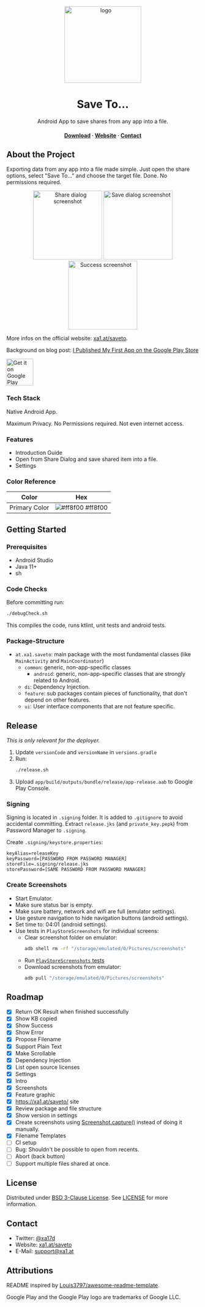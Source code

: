 
<div align="center">

  <img src="assets/ic_launcher-playstore.png" alt="logo" width="200" height="auto" />
  <h1>Save To…</h1>
  
  <p>
    Android App to save shares from any app into a file.
  </p>
   
  <h4>
      <a href="https://play.google.com/store/apps/details?id=at.xa1.safeto">Download</a>
    <span> · </span>
      <a href="https://xa1.at/saveto/">Website</a>
    <span>
    <span> · </span>
      <a href="mailto:support@xa1.at?subject=Save%20To%20App">Contact</a>
  </h4>
</div>

<!-- About the Project -->
## About the Project

Exporting data from any app into a file made simple.
Just open the share options, select "Save To…" and choose the target file.
Done.
No permissions required.

<div align="center"> 
  <img src="assets/screenshots/phone-pixel4/02share.png" width="180" alt="Share dialog screenshot" />
  <img src="assets/screenshots/phone-pixel4/03save.png" width="180" alt="Save dialog screenshot" />
  <img src="assets/screenshots/phone-pixel4/06success.png" width="180" alt="Success screenshot" />
</div>

More infos on the official website: [xa1.at/saveto](https://xa1.at/saveto/).

Background on blog post: [I Published My First App on the Google Play Store](https://xa1.at/first-app-published/)

<!-- Generated using: https://play.google.com/intl/en_us/badges/ -->
<a href="https://play.google.com/store/apps/details?id=at.xa1.safeto"><img height="70" alt="Get it on Google Play" src="https://play.google.com/intl/en_us/badges/static/images/badges/en_badge_web_generic.png"/></a>

<!-- TechStack -->
### Tech Stack

Native Android App.

Maximum Privacy. No Permissions required. Not even internet access.

<!-- Features -->
### Features

- Introduction Guide
- Open from Share Dialog and save shared item into a file.
- Settings

<!-- Color Reference -->
### Color Reference

| Color | Hex |
| --- | --- |
| Primary Color | ![#ff8f00](https://via.placeholder.com/10/ff8f00?text=+) #ff8f00 |

<!-- Getting Started -->
## Getting Started

<!-- Prerequisites -->
### Prerequisites

- Android Studio
- Java 11+
- sh

### Code Checks

Before committing run:
```bash
./debugCheck.sh
```

This compiles the code, runs ktlint, unit tests and android tests.

### Package-Structure

- `at.xa1.saveto`: main package with the most fundamental classes (like `MainActivity` and `MainCoordinator`)
  - `common`: generic, non-app-specific classes
    - `android`: generic, non-app-specific classes that are strongly related to Android.
  - `di`: Dependency Injection.
  - `feature`: sub packages contain pieces of functionality, that don't depend on other features.
  - `ui`: User interface components that are not feature specific.


## Release

_This is only relevant for the deployer._

1. Update `versionCode` and `versionName` in `versions.gradle`
2. Run:
   ```bash
   ./release.sh
   ```
3. Upload `app/build/outputs/bundle/release/app-release.aab` to Google Play Console.

### Signing

Signing is located in `.signing` folder.
It is added to `.gitignore` to avoid accidental committing.
Extract `release.jks` (and `private_key.pepk`) from Password Manager to `.signing`.

Create `.signing/keystore.properties`:
```properties
keyAlias=releaseKey
keyPassword=[PASSWORD FROM PASSWORD MANAGER]
storeFile=.signing/release.jks
storePassword=[SAME PASSWORD FROM PASSWORD MANAGER]
```

### Create Screenshots

* Start Emulator.
* Make sure status bar is empty.
* Make sure battery, network and wifi are full (emulator settings).
* Use gesture navigation to hide navigation buttons (android settings).
* Set time to: 04:01  (android settings).
* Use tests in `PlayStoreScreenshots` for individual screens:
  * Clear screenshot folder on emulator:
    ```sh
    adb shell rm -rf "/storage/emulated/0/Pictures/screenshots"
    ```
  * Run [`PlayStoreScreenshots` tests](app/src/androidTest/java/at/xa1/saveto/screenshot/PlayStoreScreenshots.kt)
  * Download screenshots from emulator:
    ```sh
    adb pull "/storage/emulated/0/Pictures/screenshots"
    ```

## Roadmap

- [x] Return OK Result when finished successfully
- [x] Show KB copied
- [x] Show Success
- [x] Show Error
- [x] Propose Filename
- [x] Support Plain Text
- [x] Make Scrollable
- [x] Dependency Injection
- [x] List open source licenses
- [x] Settings
- [x] Intro
- [x] Screenshots
- [x] Feature graphic
- [x] https://xa1.at/saveto/ site
- [x] Review package and file structure
- [x] Show version in settings
- [x] Create screenshots using [Screenshot.capture()](https://developer.android.com/reference/androidx/test/runner/screenshot/Screenshot#capture()) instead of doing it manually.
- [x] Filename Templates
- [ ] CI setup
- [ ] Bug: Shouldn't be possible to open from recents.
- [ ] Abort (back button)
- [ ] Support multiple files shared at once.

## License

Distributed under [BSD 3-Clause License](LICENSE). See [LICENSE](LICENSE) for more information.

## Contact

- Twitter: [@xa17d](https://twitter.com/xa17d)
- Website: [xa1.at/saveto](https://xa1.at/saveto/)
- E-Mail: [support@xa1.at](mailto:support@xa1.at?subject=Save%20To%20App)

## Attributions

README inspired by [Louis3797/awesome-readme-template](https://github.com/Louis3797/awesome-readme-template).

Google Play and the Google Play logo are trademarks of Google LLC.
